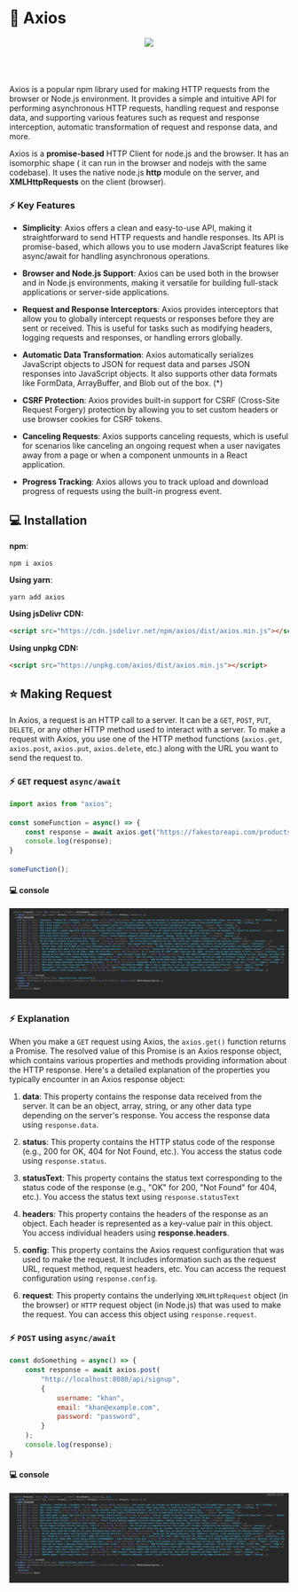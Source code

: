 # 📍 Axios

<div align="center">
<img src="https://upload.wikimedia.org/wikipedia/commons/thumb/d/d1/Axios_%28computer_library%29_logo.svg/2560px-Axios_%28computer_library%29_logo.svg.png" />
</div>

<br>
<br>
<br>

Axios is a popular npm library used for making HTTP requests from the browser or Node.js environment. It provides a simple and intuitive API for performing asynchronous HTTP requests, handling request and response data, and supporting various features such as request and response interception, automatic transformation of request and response data, and more.


Axios is a **promise-based** HTTP Client for node.js and the browser. It has an isomorphic shape ( it can run in the browser and nodejs with the same codebase). It uses the native node.js **http** module on the server, and **XMLHttpRequests** on the client (browser).

### ⚡ Key Features

* **Simplicity**: Axios offers a clean and easy-to-use API, making it straightforward to send HTTP requests and handle responses. Its API is promise-based, which allows you to use modern JavaScript features like async/await for handling asynchronous operations.

* **Browser and Node.js Support**: Axios can be used both in the browser and in Node.js environments, making it versatile for building full-stack applications or server-side applications.

* **Request and Response Interceptors**: Axios provides interceptors that allow you to globally intercept requests or responses before they are sent or received. This is useful for tasks such as modifying headers, logging requests and responses, or handling errors globally.

* **Automatic Data Transformation**: Axios automatically serializes JavaScript objects to JSON for request data and parses JSON responses into JavaScript objects. It also supports other data formats like FormData, ArrayBuffer, and Blob out of the box. (*)

* **CSRF Protection**: Axios provides built-in support for CSRF (Cross-Site Request Forgery) protection by allowing you to set custom headers or use browser cookies for CSRF tokens.

* **Canceling Requests**: Axios supports canceling requests, which is useful for scenarios like canceling an ongoing request when a user navigates away from a page or when a component unmounts in a React application.

* **Progress Tracking**: Axios allows you to track upload and download progress of requests using the built-in progress event.

## 💻 Installation

**npm**:

```
npm i axios
```

**Using yarn**:

```
yarn add axios
```

**Using jsDelivr CDN:**

```html
<script src="https://cdn.jsdelivr.net/npm/axios/dist/axios.min.js"></script>
```

**Using unpkg CDN:**

```html
<script src="https://unpkg.com/axios/dist/axios.min.js"></script>
```

## ⭐ Making Request

In Axios, a request is an HTTP call to a server. It can be a `GET`, `POST`, `PUT`, `DELETE`, or any other HTTP method used to interact with a server. To make a request with Axios, you use one of the HTTP method functions (`axios.get`, `axios.post`, `axios.put`, `axios.delete`, etc.) along with the URL you want to send the request to.

### ⚡ `GET` request `async/await`

```js
import axios from "axios";

const someFunction = async() => {
    const response = await axios.get("https://fakestoreapi.com/products");
    console.log(response);
}

someFunction();
```

#### 💻 console

![demo](/assets/demo23.png)

### ⚡ Explanation


When you make a `GET` request using Axios, the `axios.get()` function returns a Promise. The resolved value of this Promise is an Axios response object, which contains various properties and methods providing information about the HTTP response. Here's a detailed explanation of the properties you typically encounter in an Axios response object:

1. **data**: This property contains the response data received from the server. It can be an object, array, string, or any other data type depending on the server's response. You access the response data using `response.data`.

2. **status**: This property contains the HTTP status code of the response (e.g., 200 for OK, 404 for Not Found, etc.). You access the status code using `response.status`.

3. **statusText**: This property contains the status text corresponding to the status code of the response (e.g., "OK" for 200, "Not Found" for 404, etc.). You access the status text using `response.statusText`

4. **headers**: This property contains the headers of the response as an object. Each header is represented as a key-value pair in this object. You access individual headers using **response.headers**.

5. **config**: This property contains the Axios request configuration that was used to make the request. It includes information such as the request URL, request method, request headers, etc. You can access the request configuration using `response.config`.

6. **request**: This property contains the underlying `XMLHttpRequest` object (in the browser) or `HTTP` request object (in Node.js) that was used to make the request. You can access this object using `response.request`.

### ⚡ `POST` using `async/await`

```jsx
const doSomething = async() => {
    const response = await axios.post(
        "http://localhost:8080/api/signup",
        {
            username: "khan",
            email: "khan@example.com",
            password: "password",
        }
    );
    console.log(response);
}
```

#### 💻 console

![demo](/assets/demo23.png)